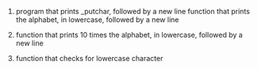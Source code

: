 1. program that prints _putchar, followed by a new line
function that prints the alphabet, in lowercase, followed by a new line

2. function that prints 10 times the alphabet, in lowercase, followed by a new line

3. function that checks for lowercase character
